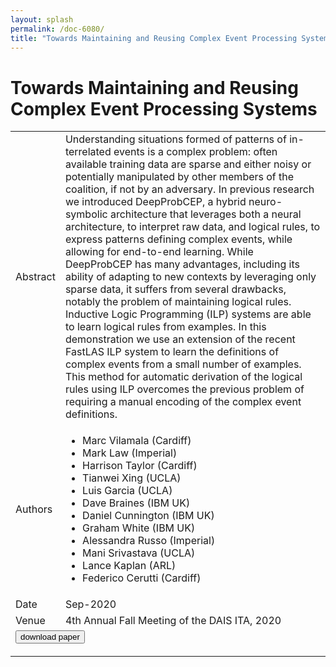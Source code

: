 ```yaml
---
layout: splash
permalink: /doc-6080/
title: "Towards Maintaining and Reusing Complex Event Processing Systems"
---
```


# Towards Maintaining and Reusing Complex Event Processing Systems

<table>
    <tbody>
    <tr>
        <td>Abstract</td>
        <td>Understanding situations formed of patterns of in- terrelated events is a complex problem: often available training data are sparse and either noisy or potentially manipulated by other members of the coalition, if not by an adversary. In previous research we introduced DeepProbCEP, a hybrid neuro- symbolic architecture that leverages both a neural architecture, to interpret raw data, and logical rules, to express patterns defining complex events, while allowing for end-to-end learning. While DeepProbCEP has many advantages, including its ability of adapting to new contexts by leveraging only sparse data, it suffers from several drawbacks, notably the problem of maintaining logical rules. Inductive Logic Programming (ILP) systems are able to learn logical rules from examples. In this demonstration we use an extension of the recent FastLAS ILP system to learn the definitions of complex events from a small number of examples. This method for automatic derivation of the logical rules using ILP overcomes the previous problem of requiring a manual encoding of the complex event definitions.</td>
    </tr>
    <tr>
        <td>Authors</td>
        <td>
            <ul>
                <li>Marc Vilamala (Cardiff)</li>
                <li>Mark Law (Imperial)</li>
                <li>Harrison Taylor (Cardiff)</li>
                <li>Tianwei Xing (UCLA)</li>
                <li>Luis Garcia (UCLA)</li>
                <li>Dave Braines (IBM UK)</li>
                <li>Daniel Cunnington (IBM UK)</li>
                <li>Graham White (IBM UK)</li>
                <li>Alessandra Russo (Imperial)</li>
                <li>Mani Srivastava (UCLA)</li>
                <li>Lance Kaplan (ARL)</li>
                <li>Federico Cerutti (Cardiff)</li>
            </ul>
        </td>
    </tr>
    <tr>
        <td>Date</td>
        <td>Sep-2020</td>
    </tr>
    <tr>
        <td>Venue</td>
        <td>4th Annual Fall Meeting of the DAIS ITA, 2020</td>
    </tr>
        <tr>
            <td colspan="2">
                <form method="get" action="https://ibm.box.com/v/doc-6080-paper">
                    <button type="submit">download paper</button>
                </form>
            </td>
        </tr>
    </tbody>
</table>
